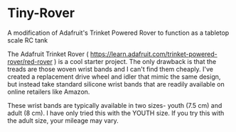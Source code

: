# Tiny-Rover
A modification of Adafruit's  Trinket Powered Rover to function as a tabletop scale RC tank

The Adafruit Trinket Rover ( https://learn.adafruit.com/trinket-powered-rover/red-rover ) is a cool starter project. The only drawback is that the treads are those woven wrist bands and I can't find them cheaply. I've created a replacement drive wheel and idler that mimic the same design, but instead take standard silicone wrist bands that are readily available on online retailers like Amazon.

These wrist bands are typically available in two sizes- youth (7.5 cm) and adult (8 cm). I have only tried this with the YOUTH size. If you try this with the adult size, your mileage may vary.

